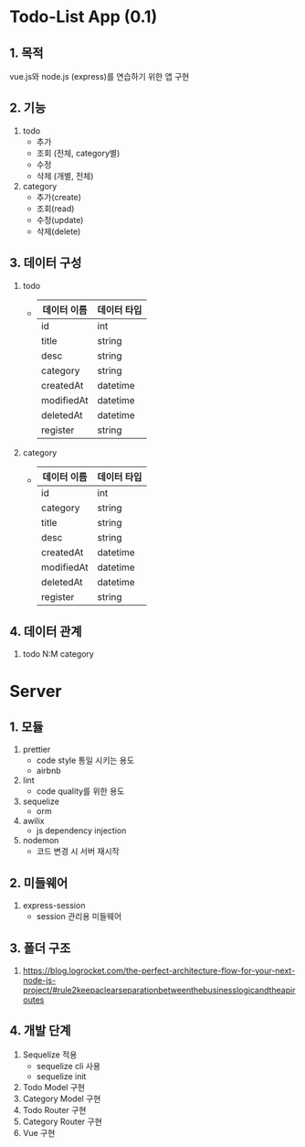 # Todo-List App (0.1)

## 1. 목적

vue.js와 node.js (express)를 연습하기 위한 앱 구현

## 2. 기능

1. todo
   - 추가
   - 조회 (전체, category별)
   - 수정
   - 삭제 (개별, 전체)
2. category
   - 추가(create)
   - 조회(read)
   - 수정(update)
   - 삭제(delete)

## 3. 데이터 구성

1. todo
   - | 데이터 이름 | 데이터 타입 |
     | ----------- | ----------- |
     | id          | int         |
     | title       | string      |
     | desc        | string      |
     | category    | string      |
     | createdAt   | datetime    |
     | modifiedAt  | datetime    |
     | deletedAt   | datetime    |
     | register    | string      |
2. category
   - | 데이터 이름 | 데이터 타입 |
     | ----------- | ----------- |
     | id          | int         |
     | category    | string      |
     | title       | string      |
     | desc        | string      |
     | createdAt   | datetime    |
     | modifiedAt  | datetime    |
     | deletedAt   | datetime    |
     | register    | string      |

## 4. 데이터 관계

1. todo N:M category

# Server

## 1. 모듈

1. prettier
   - code style 통일 시키는 용도
   - airbnb
2. lint
   - code quality를 위한 용도
3. sequelize
   - orm
4. awilix
   - js dependency injection
5. nodemon
   - 코드 변경 시 서버 재시작

## 2. 미들웨어

1. express-session
   - session 관리용 미들웨어

## 3. 폴더 구조

1. https://blog.logrocket.com/the-perfect-architecture-flow-for-your-next-node-js-project/#rule2keepaclearseparationbetweenthebusinesslogicandtheapiroutes

## 4. 개발 단계

1. Sequelize 적용
   - sequelize cli 사용
   - sequelize init
2. Todo Model 구현
3. Category Model 구현
4. Todo Router 구현
5. Category Router 구현
6. Vue 구현
